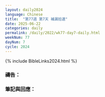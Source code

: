 ```yaml
---
layout: daily2024
language: Chinese
title:  "第77週 第7天 補漏拾遺"
date: 2025-06-22
categories: daily
permalink: /daily/2022/wk77-day7-daily.html
weekNum: 77
dayNum: 7
cycle: 2024
---
```


{% include BibleLinks2024.html %}

### 禱告：

### 筆記與回應：
